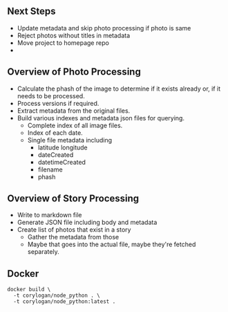 ## Next Steps
- Update metadata and skip photo processing if photo is same
- Reject photos without titles in metadata
- Move project to homepage repo
-

## Overview of Photo Processing

- Calculate the phash of the image to determine if it exists already or, if it needs to be processed.
- Process versions if required.
- Extract metadata from the original files.
- Build various indexes and metadata json files for querying.
  - Complete index of all image files.
  - Index of each date.
  - Single file metadata including
    - latitude longitude
    - dateCreated
    - datetimeCreated
    - filename
    - phash


## Overview of Story Processing

- Write to markdown file
- Generate JSON file including body and metadata
- Create list of photos that exist in a story
  - Gather the metadata from those
  - Maybe that goes into the actual file, maybe they're fetched separately.


## Docker
```
docker build \
  -t corylogan/node_python . \
  -t corylogan/node_python:latest . 
```
